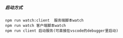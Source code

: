 ##### 启动方式
    npm run watch:client  服务端脚本watch
    npm run watch 客户端脚本watch
    npm run client 启动服务(可直接在vscode的debugger里启动)